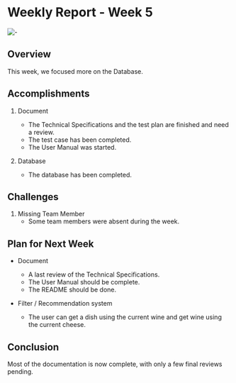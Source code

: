 # Weekly Report - Week 5
![-](https://raw.githubusercontent.com/andreasbm/readme/master/assets/lines/rainbow.png)

## Overview

This week, we focused more on the Database.

## Accomplishments

1. Document
   - The Technical Specifications and the test plan are finished and need a review.
   - The test case has been completed.
   - The User Manual was started.

2. Database
    - The database has been completed.

## Challenges

1. Missing Team Member
   - Some team members were absent during the week.

## Plan for Next Week

- Document 
   - A last review of the Technical Specifications.
   - The User Manual should be complete.
   - The README should be done.

- Filter / Recommendation system
   - The user can get a dish using the current wine and get wine using the current cheese.

## Conclusion
Most of the documentation is now complete, with only a few final reviews pending.